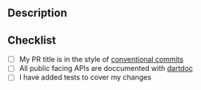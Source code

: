 <!--
  Thanks for contributing!

  Provide a description of your changes below and a general summary in the title

  Please look at the following checklist to ensure that your PR can be accepted quickly:
-->

## Description

<!--- Describe your changes in detail -->

## Checklist

<!--- Put an `x` in all the boxes that apply: -->
- [ ] My PR title is in the style of [conventional commits](https://www.conventionalcommits.org/)
- [ ] All public facing APIs are doccumented with [dartdoc](https://dart.dev/guides/language/effective-dart/documentation)
- [ ] I have added tests to cover my changes
